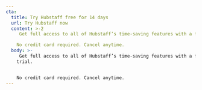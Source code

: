 ```yaml
---
cta:
  title: Try Hubstaff free for 14 days
  url: Try Hubstaff now
  content: >-2
     Get full access to all of Hubstaff’s time-saving features with a free trial.

    No credit card required. Cancel anytime.
  body: >-
     Get full access to all of Hubstaff’s time-saving features with a free
    trial.


    No credit card required. Cancel anytime.
---
```

